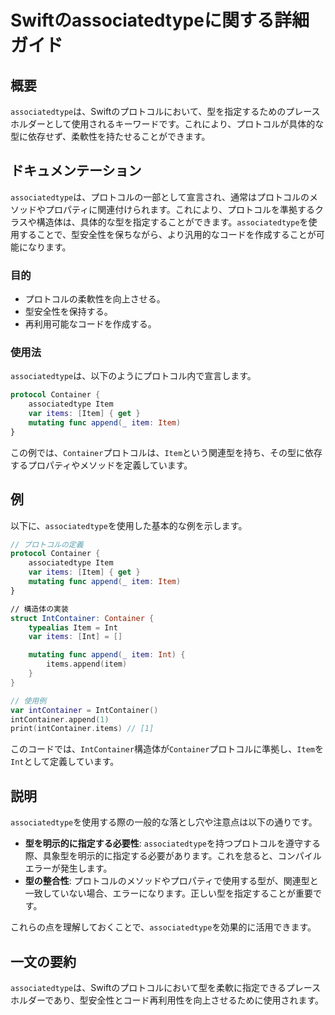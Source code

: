 <!--
Meta Description: # Swiftのassociatedtypeに関する詳細ガイド ## 概要 `associatedtype`は、Swiftのプロトコルにおいて、型を指定するためのプレースホルダーとして使用されるキーワードです。これにより、プロトコルが具体的な型に依存せず、柔軟性を持たせることができます。 ## ドキ...
Meta Keywords: item, associatedtype, intcontainer, container, items
-->

# Swiftのassociatedtypeに関する詳細ガイド

## 概要
`associatedtype`は、Swiftのプロトコルにおいて、型を指定するためのプレースホルダーとして使用されるキーワードです。これにより、プロトコルが具体的な型に依存せず、柔軟性を持たせることができます。

## ドキュメンテーション
`associatedtype`は、プロトコルの一部として宣言され、通常はプロトコルのメソッドやプロパティに関連付けられます。これにより、プロトコルを準拠するクラスや構造体は、具体的な型を指定することができます。`associatedtype`を使用することで、型安全性を保ちながら、より汎用的なコードを作成することが可能になります。

### 目的
- プロトコルの柔軟性を向上させる。
- 型安全性を保持する。
- 再利用可能なコードを作成する。

### 使用法
`associatedtype`は、以下のようにプロトコル内で宣言します。

```swift
protocol Container {
    associatedtype Item
    var items: [Item] { get }
    mutating func append(_ item: Item)
}
```

この例では、`Container`プロトコルは、`Item`という関連型を持ち、その型に依存するプロパティやメソッドを定義しています。

## 例
以下に、`associatedtype`を使用した基本的な例を示します。

```swift
// プロトコルの定義
protocol Container {
    associatedtype Item
    var items: [Item] { get }
    mutating func append(_ item: Item)
}

// 構造体の実装
struct IntContainer: Container {
    typealias Item = Int
    var items: [Int] = []

    mutating func append(_ item: Int) {
        items.append(item)
    }
}

// 使用例
var intContainer = IntContainer()
intContainer.append(1)
print(intContainer.items) // [1]
```

このコードでは、`IntContainer`構造体が`Container`プロトコルに準拠し、`Item`を`Int`として定義しています。

## 説明
`associatedtype`を使用する際の一般的な落とし穴や注意点は以下の通りです。

- **型を明示的に指定する必要性**: `associatedtype`を持つプロトコルを遵守する際、具象型を明示的に指定する必要があります。これを怠ると、コンパイルエラーが発生します。
- **型の整合性**: プロトコルのメソッドやプロパティで使用する型が、関連型と一致していない場合、エラーになります。正しい型を指定することが重要です。

これらの点を理解しておくことで、`associatedtype`を効果的に活用できます。

## 一文の要約
`associatedtype`は、Swiftのプロトコルにおいて型を柔軟に指定できるプレースホルダーであり、型安全性とコード再利用性を向上させるために使用されます。